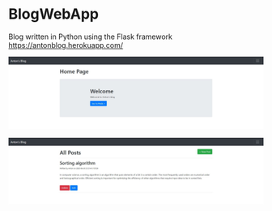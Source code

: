 # BlogWebApp
Blog written in Python using the Flask framework
https://antonblog.herokuapp.com/

![alt text](/Screenshots/screenshot1.jpg?raw=true "Blog")

![alt text](/Screenshots/screenshot2.jpg?raw=true "Blog")

